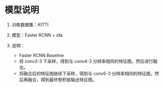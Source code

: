# 模型说明

1. 训练数据集：KITTI
2. 模型：Faster RCNN + ida
3. 说明：

    * Faster RCNN Baseline
    * 将 conv3-3 下采样，得到与 conv4-3 分辨率相同的特征图，然后进行融合。
    * 将融合后的特征图继续下采样，得到与 conv5-3 分辨率相同的特征图，然后再融合，得到最终卷积层输出特征图。
